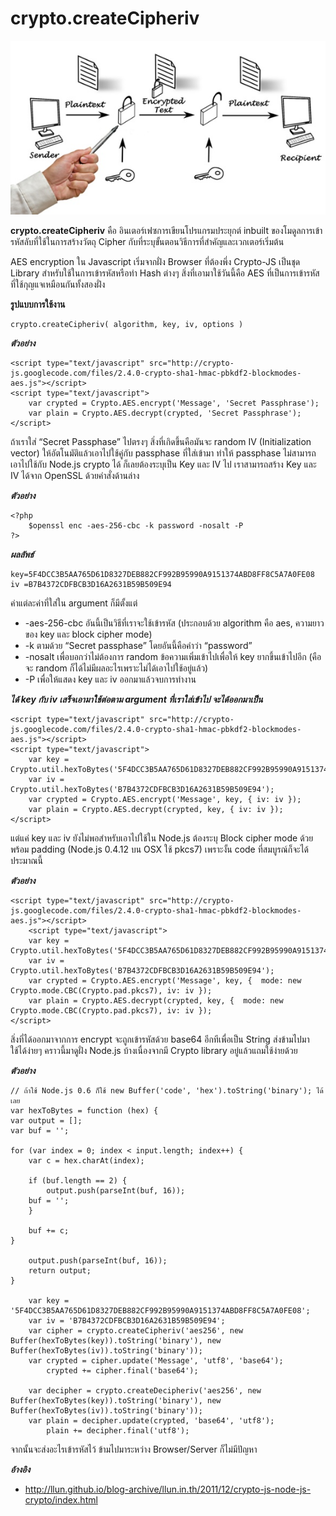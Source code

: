 crypto.createCipheriv
===================

![](../images/end-to-end-encryption.jpg)

 **crypto.createCipheriv** คือ อินเตอร์เฟซการเขียนโปรแกรมประยุกต์ inbuilt 
 ของโมดูลการเข้ารหัสลับที่ใช้ในการสร้างวัตถุ Cipher กับที่ระบุขั้นตอนวิธีการที่สำคัญและเวกเตอร์เริ่มต้น
 
 AES encryption ใน Javascript เริ่มจากฝั่ง Browser ที่ต้องพึ่ง Crypto-JS เป็นชุด 
 Library สำหรับใช้ในการเข้ารหัสหรือทำ Hash ต่างๆ สิ่งที่เอามาใช้วันนี้คือ AES ที่เป็นการเข้ารหัส
 ที่ใช้กุญแจเหมือนกันทั้งสองฝั่ง

 **รูปแบบการใช้งาน**

    crypto.createCipheriv( algorithm, key, iv, options )

***ตัวอย่าง***

    <script type="text/javascript" src="http://crypto-js.googlecode.com/files/2.4.0-crypto-sha1-hmac-pbkdf2-blockmodes-aes.js"></script>
    <script type="text/javascript">
        var crypted = Crypto.AES.encrypt('Message', 'Secret Passphrase');
        var plain = Crypto.AES.decrypt(crypted, 'Secret Passphrase');
    </script>

ถ้าเราใส่ “Secret Passphase” ไปตรงๆ สิ่งที่เกิดขึ้นคือมันจะ random IV (Initialization vector)
ให้อัตโนมัติแล้วเอาไปใช้คู่กับ passphase ที่ใส่เข้ามา ทำให้ passphase ไม่สามารถเอาไปใช้กับ Node.js crypto
ได้ ก็เลยต้องระบุเป็น Key และ IV ไป เราสามารถสร้าง Key และ IV ได้จาก OpenSSL ด้วยคำสั่งด้านล่าง

***ตัวอย่าง***

    <?php
        $openssl enc -aes-256-cbc -k password -nosalt -P
    ?>

***ผลลัพธ์***

    key=5F4DCC3B5AA765D61D8327DEB882CF992B95990A9151374ABD8FF8C5A7A0FE08
    iv =B7B4372CDFBCB3D16A2631B59B509E94

ค่าแต่ละค่าที่ใส่ใน argument ก็มีตั้งแต่
- -aes-256-cbc อันนี้เป็นวิธีที่เราจะใช้เข้ารหัส (ประกอบด้วย algorithm คือ aes, ความยาวของ key และ block cipher mode)
- -k ตามด้วย “Secret passphase” โดยอันนี้คือคำว่า “password”
- -nosalt เพื่อบอกว่าไม่ต้องการ random ข้อความเพิ่มเข้าไปเพื่อให้ key ยากขึ้นเข้าไปอีก (คือจะ random ก็ได้ไม่มีผลอะไรเพราะไม่ได้เอาไปใช้อยู่แล้ว)
- -P เพื่อให้แสดง key และ iv ออกมาแล้วจบการทำงาน

***ได้ key กับ iv เสร็จเอามาใช้ต่อตาม argument ที่เราใส่เข้าไป จะได้ออกมาเป็น***

    <script type="text/javascript" src="http://crypto-js.googlecode.com/files/2.4.0-crypto-sha1-hmac-pbkdf2-blockmodes-aes.js"></script>
    <script type="text/javascript">
        var key = Crypto.util.hexToBytes('5F4DCC3B5AA765D61D8327DEB882CF992B95990A9151374ABD8FF8C5A7A0FE08');
        var iv = Crypto.util.hexToBytes('B7B4372CDFBCB3D16A2631B59B509E94');
        var crypted = Crypto.AES.encrypt('Message', key, { iv: iv });
        var plain = Crypto.AES.decrypt(crypted, key, { iv: iv });
    </script>

แต่แค่ key และ iv ยังไม่พอสำหรับเอาไปใช้ใน Node.js ต้องระบุ Block cipher mode ด้วยพร้อม 
padding (Node.js 0.4.12 บน OSX ใช้ pkcs7) เพราะงั้น code ที่สมบูรณ์ก็จะได้ประมาณนี้

***ตัวอย่าง***

    <script type="text/javascript" src="http://crypto-js.googlecode.com/files/2.4.0-crypto-sha1-hmac-pbkdf2-blockmodes-aes.js"></script>
        <script type="text/javascript">
        var key = Crypto.util.hexToBytes('5F4DCC3B5AA765D61D8327DEB882CF992B95990A9151374ABD8FF8C5A7A0FE08');
        var iv = Crypto.util.hexToBytes('B7B4372CDFBCB3D16A2631B59B509E94');
        var crypted = Crypto.AES.encrypt('Message', key, {  mode: new Crypto.mode.CBC(Crypto.pad.pkcs7), iv: iv });
        var plain = Crypto.AES.decrypt(crypted, key, {  mode: new Crypto.mode.CBC(Crypto.pad.pkcs7), iv: iv });
    </script>

สิ่งที่ได้ออกมาจากการ encrypt จะถูกเข้ารหัสด้วย base64 อีกทีเพื่อเป็น String ส่งข้ามไปมาใช้ได้ง่ายๆ
คราวนี้มาดูฝั่ง Node.js บ้างเนื่องจากมี Crypto library อยู่แล้วแถมใช้ง่ายด้วย

***ตัวอย่าง***

    // ถ้าใช้ Node.js 0.6 ก็ใช้ new Buffer('code', 'hex').toString('binary'); ได้เลย
    var hexToBytes = function (hex) {
    var output = [];
    var buf = '';
      
    for (var index = 0; index < input.length; index++) {
        var c = hex.charAt(index);
        
        if (buf.length == 2) {
            output.push(parseInt(buf, 16));
        buf = '';
        } 
        
        buf += c;
    }
        
        output.push(parseInt(buf, 16));
        return output;
    } 
      
        var key = '5F4DCC3B5AA765D61D8327DEB882CF992B95990A9151374ABD8FF8C5A7A0FE08';
        var iv = 'B7B4372CDFBCB3D16A2631B59B509E94';
        var cipher = crypto.createCipheriv('aes256', new Buffer(hexToBytes(key)).toString('binary'), new Buffer(hexToBytes(iv)).toString('binary'));
        var crypted = cipher.update('Message', 'utf8', 'base64');
            crypted += cipher.final('base64');
      
        var decipher = crypto.createDecipheriv('aes256', new Buffer(hexToBytes(key)).toString('binary'), new Buffer(hexToBytes(iv)).toString('binary'));
        var plain = decipher.update(crypted, 'base64', 'utf8');
            plain += decipher.final('utf8');

จากนั้นจะส่งอะไรเข้ารหัสไว้ ข้ามไปมาระหว่าง Browser/Server ก็ไม่มีปัญหา

***อ้างอิง***
- <http://llun.github.io/blog-archive/llun.in.th/2011/12/crypto-js-node-js-crypto/index.html>